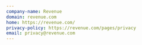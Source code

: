 ```yaml
---
company-name: Revenue
domain: revenue.com
home: https://revenue.com/
privacy-policy: https://revenue.com/pages/privacy
email: privacy@revenue.com
---
```




